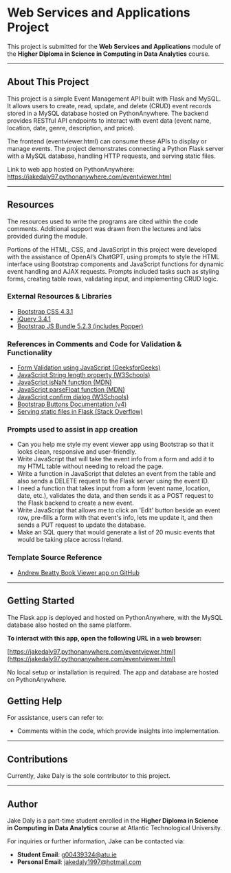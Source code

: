 # Web Services and Applications Project

This project is submitted for the **Web Services and Applications** module of the **Higher Diploma in Science in Computing in Data Analytics** course.

---

## About This Project

This project is a simple Event Management API built with Flask and MySQL. It allows users to create, read, update, and delete (CRUD) event records stored in a MySQL database hosted on PythonAnywhere. The backend provides RESTful API endpoints to interact with event data (event name, location, date, genre, description, and price).

The frontend (eventviewer.html) can consume these APIs to display or manage events. The project demonstrates connecting a Python Flask server with a MySQL database, handling HTTP requests, and serving static files.

Link to web app hosted on PythonAnywhere:  https://jakedaly97.pythonanywhere.com/eventviewer.html


---

## Resources

The resources used to write the programs are cited within the code comments. Additional support was drawn from the lectures and labs provided during the module.

Portions of the HTML, CSS, and JavaScript in this project were developed with the assistance of OpenAI’s ChatGPT, using prompts to style the HTML interface using Bootstrap components and JavaScript functions for dynamic event handling and AJAX requests. 
Prompts included tasks such as styling forms, creating table rows, validating input, and implementing CRUD logic.

### External Resources & Libraries

- [Bootstrap CSS 4.3.1](https://stackpath.bootstrapcdn.com/bootstrap/4.3.1/css/bootstrap.min.css)
- [jQuery 3.4.1](https://ajax.googleapis.com/ajax/libs/jquery/3.4.1/jquery.min.js)
- [Bootstrap JS Bundle 5.2.3 (includes Popper)](https://cdn.jsdelivr.net/npm/bootstrap@5.2.3/dist/js/bootstrap.bundle.min.js)


### References in Comments and Code for Validation & Functionality

- [Form Validation using JavaScript (GeeksforGeeks)](https://www.geeksforgeeks.org/form-validation-using-javascript/)
- [JavaScript String length property (W3Schools)](https://www.w3schools.com/jsref/jsref_length_string.asp)
- [JavaScript isNaN function (MDN)](https://developer.mozilla.org/en-US/docs/Web/JavaScript/Reference/Global_Objects/isNaN)
- [JavaScript parseFloat function (MDN)](https://developer.mozilla.org/en-US/docs/Web/JavaScript/Reference/Global_Objects/parseFloat)
- [JavaScript confirm dialog (W3Schools)](https://www.w3schools.com/jsref/met_win_confirm.asp)
- [Bootstrap Buttons Documentation (v4)](https://getbootstrap.com/docs/4.0/components/buttons/)
- [Serving static files in Flask (Stack Overflow)](https://stackoverflow.com/questions/20646822/how-to-serve-static-files-in-flask)

### Prompts used to assist in app creation

- Can you help me style my event viewer app using Bootstrap so that it looks clean, responsive and user-friendly.
- Write JavaScript that will take the event info from a form and add it to my HTML table without needing to reload the page.
- Write a function in JavaScript that deletes an event from the table and also sends a DELETE request to the Flask server using the event ID.
- I need a function that takes input from a form (event name, location, date, etc.), validates the data, and then sends it as a POST request to the Flask backend to create a new event.
- Write JavaScript that allows me to click an 'Edit' button beside an event row, pre-fills a form with that event's info, lets me update it, and then sends a PUT request to update the database.
- Make an SQL query that would generate a list of 20 music events that would be taking place across Ireland.

### Template Source Reference

- [Andrew Beatty Book Viewer app on GitHub](https://github.com/andrewbeattycourseware/deploytopythonanywhere/blob/main/bookviewer.html)

---


## Getting Started

The Flask app is deployed and hosted on PythonAnywhere, with the MySQL database also hosted on the same platform. 

**To interact with this app, open the following URL in a web browser:**

[https://jakedaly97.pythonanywhere.com/eventviewer.html](https://jakedaly97.pythonanywhere.com/eventviewer.html)

No local setup or installation is required. The app and database are hosted on PythonAnywhere.


## Getting Help

For assistance, users can refer to:
- Comments within the code, which provide insights into implementation.  


---

## Contributions

Currently, Jake Daly is the sole contributor to this project.

---

## Author

Jake Daly is a part-time student enrolled in the **Higher Diploma in Science in Computing in Data Analytics** course at Atlantic Technological University.  

For inquiries or further information, Jake can be contacted via:  
- **Student Email**: g00439324@atu.ie  
- **Personal Email**: jakedaly1997@hotmail.com
